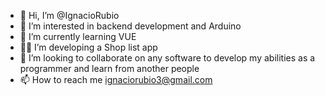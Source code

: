 - 👋 Hi, I’m @IgnacioRubio
- 👀 I’m interested in backend development and Arduino
- 🌱 I’m currently learning VUE
- 👨‍💻 I’m developing a Shop list app
- 💞️ I’m looking to collaborate on any software to develop my abilities as a programmer and learn from another people
- 📫 How to reach me ignaciorubio3@gmail.com

<!---
IgnacioRubio/IgnacioRubio is a ✨ special ✨ repository because its `README.md` (this file) appears on your GitHub profile.
You can click the Preview link to take a look at your changes.
--->
